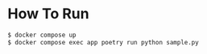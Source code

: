 # How To Run
``` bash
$ docker compose up
$ docker compose exec app poetry run python sample.py
```
